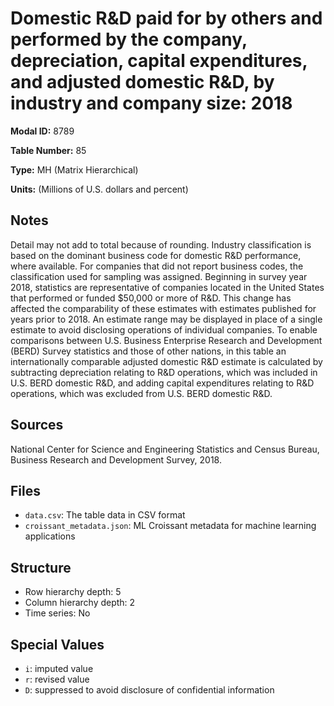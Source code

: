 # Domestic R&D paid for by others and performed by the company, depreciation, capital expenditures, and adjusted domestic R&D, by industry and company size: 2018

**Modal ID:** 8789

**Table Number:** 85

**Type:** MH (Matrix Hierarchical)

**Units:** (Millions of U.S. dollars and percent)

## Notes

Detail may not add to total because of rounding. Industry classification is based on the dominant business code for domestic R&D performance, where available. For companies that did not report business codes, the classification used for sampling was assigned. Beginning in survey year 2018, statistics are representative of companies located in the United States that performed or funded $50,000 or more of R&D. This change has affected the comparability of these estimates with estimates published for years prior to 2018. An estimate range may be displayed in place of a single estimate to avoid disclosing operations of individual companies. To enable comparisons between U.S. Business Enterprise Research and Development (BERD) Survey statistics and those of other nations, in this table an internationally comparable adjusted domestic R&D estimate is calculated by subtracting depreciation relating to R&D operations, which was included in U.S. BERD domestic R&D, and adding capital expenditures relating to R&D operations, which was excluded from U.S. BERD domestic R&D.

## Sources

National Center for Science and Engineering Statistics and Census Bureau, Business Research and Development Survey, 2018.

## Files

- `data.csv`: The table data in CSV format
- `croissant_metadata.json`: ML Croissant metadata for machine learning applications

## Structure

- Row hierarchy depth: 5
- Column hierarchy depth: 2
- Time series: No

## Special Values

- `i`: imputed value
- `r`: revised value
- `D`: suppressed to avoid disclosure of confidential information

